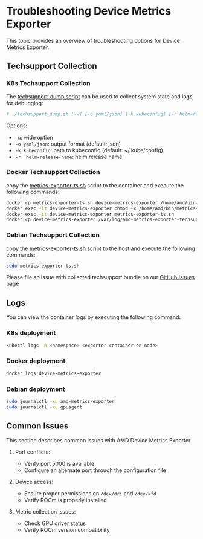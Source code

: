 # Troubleshooting Device Metrics Exporter

This topic provides an overview of troubleshooting options for Device Metrics Exporter.

## Techsupport Collection

### K8s Techsupport Collection

The [techsupport-dump script](../../tools/techsupport_dump.sh) can be used to collect system state and logs for debugging:

```bash
# ./techsupport_dump.sh [-w] [-o yaml/json] [-k kubeconfig] [-r helm-release-name] <node-name/all>
```

Options:

- `-w`: wide option
- `-o yaml/json`: output format (default: json)
- `-k kubeconfig`: path to kubeconfig (default: ~/.kube/config)
- `-r  helm-release-name`: helm release name

### Docker Techsupport Collection

copy the [metrics-exporter-ts.sh](../../tools/techsupport/metrics-exporter-ts.sh) script to the container and execute the following commands:

```bash
docker cp metrics-exporter-ts.sh device-metrics-exporter:/home/amd/bin/metrics-exporter-ts.sh
docker exec -it device-metrics-exporter chmod +x /home/amd/bin/metrics-exporter-ts.sh
docker exec -it device-metrics-exporter metrics-exporter-ts.sh
docker cp device-metrics-exporter:/var/log/amd-metrics-exporter-techsupport-<timestamp>.tar.gz .
```

### Debian Techsupport Collection
copy the [metrics-exporter-ts.sh](../../tools/techsupport/metrics-exporter-ts.sh) script to the host and execute the following commands:

```bash
sudo metrics-exporter-ts.sh
```

Please file an issue with collected techsupport bundle on our [GitHub Issues](https://github.com/ROCm/device-metrics-exporter/issues) page

## Logs
You can view the container logs by executing the following command:

### K8s deployment
```bash
kubectl logs -n <namespace> <exporter-container-on-node>
```

### Docker deployment

```bash
docker logs device-metrics-exporter
```

### Debian deployment

```bash
sudo journalctl -xu amd-metrics-exporter
sudo journalctl -xu gpuagent
```

## Common Issues

This section describes common issues with AMD Device Metrics Exporter

1. Port conflicts:
   - Verify port 5000 is available
   - Configure an alternate port through the configuration file

2. Device access:
   - Ensure proper permissions on `/dev/dri` and `/dev/kfd`
   - Verify ROCm is properly installed

3. Metric collection issues:
   - Check GPU driver status
   - Verify ROCm version compatibility
